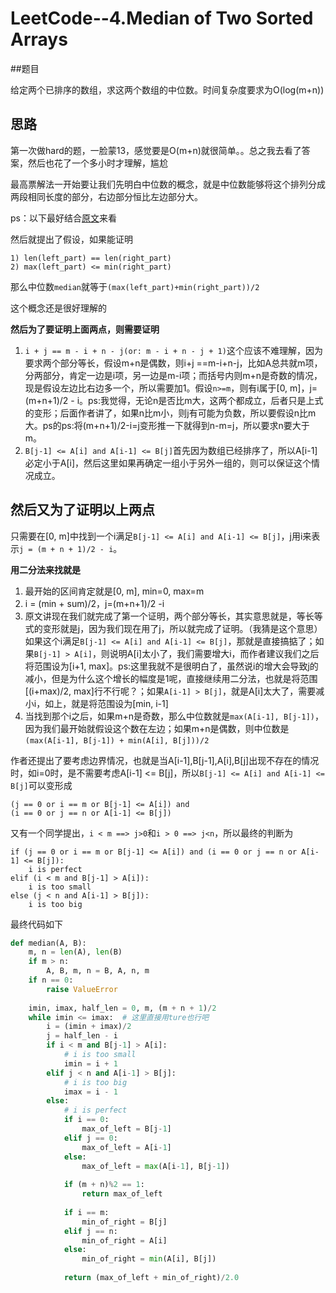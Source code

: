  # LeetCode--4.Median of Two Sorted Arrays

##题目

给定两个已排序的数组，求这两个数组的中位数。时间复杂度要求为O(log(m+n))

## 思路

第一次做hard的题，一脸蒙13，感觉要是O(m+n)就很简单。。总之我去看了答案，然后也花了一个多小时才理解，尴尬

最高票解法一开始要让我们先明白中位数的概念，就是中位数能够将这个排列分成两段相同长度的部分，右边部分恒比左边部分大。

ps：以下最好结合[原文](https://leetcode.com/problems/median-of-two-sorted-arrays/#/solutions)来看

然后就提出了假设，如果能证明

```
1) len(left_part) == len(right_part)
2) max(left_part) <= min(right_part)
```

那么中位数`median`就等于`(max(left_part)+min(right_part))/2`

这个概念还是很好理解的

**然后为了要证明上面两点，则需要证明**

1. `i + j == m - i + n - j(or: m - i + n - j + 1)`这个应该不难理解，因为要求两个部分等长，假设m+n是偶数，则i+j ==m-i+n-j，比如A总共就m项，分两部分，肯定一边是i项，另一边是m-i项；而括号内则m+n是奇数的情况，现是假设左边比右边多一个，所以需要加1。假设`n>=m`，则有i属于[0,  m]，j=(m+n+1)/2 - i。ps:我觉得，无论n是否比m大，这两个都成立，后者只是上式的变形；后面作者讲了，如果n比m小，则j有可能为负数，所以要假设n比m大。ps的ps:将(m+n+1)/2-i=j变形推一下就得到n-m=j，所以要求n要大于m。
2. `B[j-1] <= A[i] and A[i-1] <= B[j]`首先因为数组已经排序了，所以A[i-1]必定小于A[i]，然后这里如果再确定一组小于另外一组的，则可以保证这个情况成立。


## 然后又为了证明以上两点

只需要在[0, m]中找到一个i满足`B[j-1] <= A[i] and A[i-1] <= B[j]`，j用i来表示`j = (m + n + 1)/2 - i`。

**用二分法来找就是**

1. 最开始的区间肯定就是[0, m], min=0, max=m
2. i = (min + sum)/2，j=(m+n+1)/2 -i
3. 原文讲现在我们就完成了第一个证明，两个部分等长，其实意思就是，等长等式的变形就是j，因为我们现在用了j，所以就完成了证明。（我猜是这个意思）如果这个i满足`B[j-1] <= A[i] and A[i-1] <= B[j]`，那就是直接搞掂了；如果`B[j-1] > A[i]`，则说明A[i]太小了，我们需要增大i，而作者建议我们之后将范围设为[i+1, max]。ps:这里我就不是很明白了，虽然说i的增大会导致j的减小，但是为什么这个增长的幅度是1呢，直接继续用二分法，也就是将范围[(i+max)/2, max]行不行呢？；如果`A[i-1] > B[j]`，就是A[i]太大了，需要减小i，如上，就是将范围设为[min, i-1]
4. 当找到那个i之后，如果m+n是奇数，那么中位数就是`max(A[i-1], B[j-1])`，因为我们最开始就假设这个数在左边；如果m+n是偶数，则中位数是`(max(A[i-1], B[j-1]) + min(A[i], B[j]))/2`

作者还提出了要考虑边界情况，也就是当A[i-1],B[j-1],A[i],B[j]出现不存在的情况时，如i=0时，是不需要考虑A[i-1] <= B[j]，所以`B[j-1] <= A[i] and A[i-1] <= B[j]`可以变形成

```
(j == 0 or i == m or B[j-1] <= A[i]) and
(i == 0 or j == n or A[i-1] <= B[j])
```

又有一个同学提出，`i < m ==> j>0`和`i > 0 ==> j<n`，所以最终的判断为

```
if (j == 0 or i == m or B[j-1] <= A[i]) and (i == 0 or j == n or A[i-1] <= B[j]):
	i is perfect
elif (i < m and B[j-1] > A[i]):  
	i is too small
else (j < n and A[i-1] > B[j]):
	i is too big
```

最终代码如下

``` python
def median(A, B):
    m, n = len(A), len(B)
    if m > n:
        A, B, m, n = B, A, n, m
    if n == 0:
        raise ValueError
    
    imin, imax, half_len = 0, m, (m + n + 1)/2
    while imin <= imax:  # 这里直接用ture也行吧
        i = (imin + imax)/2
        j = half_len - i
        if i < m and B[j-1] > A[i]:
            # i is too small
        	imin = i + 1
        elif j < n and A[i-1] > B[j]:
            # i is too big
            imax = i - 1
        else:
            # i is perfect
            if i == 0:
                max_of_left = B[j-1]
            elif j == 0:
                max_of_left = A[i-1]
            else:
                max_of_left = max(A[i-1], B[j-1])
            
            if (m + n)%2 == 1:
                return max_of_left
            
            if i == m:
                min_of_right = B[j]
            elif j == n:
                min_of_right = A[i]
            else:
                min_of_right = min(A[i], B[j])
            
            return (max_of_left + min_of_right)/2.0                      
```

